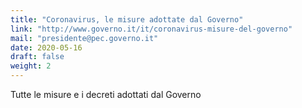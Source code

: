 ```yaml
---
title: "Coronavirus, le misure adottate dal Governo"
link: "http://www.governo.it/it/coronavirus-misure-del-governo"
mail: "presidente@pec.governo.it"
date: 2020-05-16
draft: false
weight: 2
---
```


Tutte le misure e i decreti adottati dal Governo
